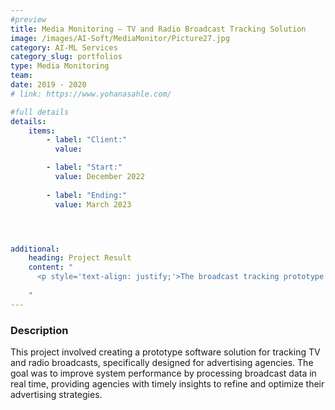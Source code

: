 ```yaml
---
#preview
title: Media Monitoring – TV and Radio Broadcast Tracking Solution
image: /images/AI-Soft/MediaMonitor/Picture27.jpg
category: AI-ML Services
category_slug: portfolios
type: Media Monitoring
team: 
date: 2019 - 2020
# link: https://www.yohanasahle.com/

#full details
details:
    items:
        - label: "Client:"
          value: 

        - label: "Start:"
          value: December 2022
        
        - label: "Ending:"
          value: March 2023




additional:
    heading: Project Result
    content: "
      <p style='text-align: justify;'>The broadcast tracking prototype significantly improved response times, enabling real-time data processing. While still in the prototype phase, the system demonstrated its potential to enhance advertising agencies' decision-making by providing timely and accurate insights, laying the foundation for future development and refinement.</p>
      
    "
---
```


### Description

This project involved creating a prototype software solution for tracking TV and radio broadcasts, specifically designed for advertising agencies. The goal was to improve system performance by processing broadcast data in real time, providing agencies with timely insights to refine and optimize their advertising strategies.